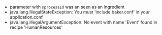 - parameter with `@processId` was an seen as an ingredient
- java.lang.IllegalStateException: You must 'include baker.conf' in your application.conf
- java.lang.IllegalArgumentException: No event with name 'Event' found in recipe 'HumanResources'